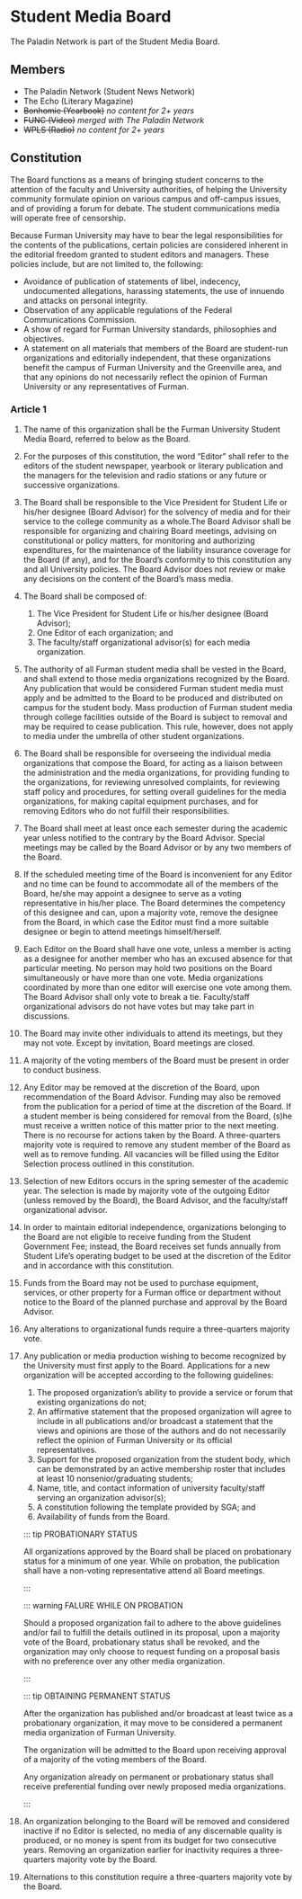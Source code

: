 # Student Media Board

The Paladin Network is part of the Student Media Board.

## Members

- The Paladin Network (Student News Network)
- The Echo (Literary Magazine)
- ~~Bonhomie (Yearbook)~~ _no content for 2+ years_
- ~~FUNC (Video)~~ _merged with The Paladin Network_
- ~~WPLS (Radio)~~ _no content for 2+ years_

## Constitution

The Board functions as a means of bringing student concerns to the attention of the faculty and
University authorities, of helping the University community formulate opinion on various campus and
off-campus issues, and of providing a forum for debate. The student communications media will
operate free of censorship.

Because Furman University may have to bear the legal responsibilities for the contents of the
publications, certain policies are considered inherent in the editorial freedom granted to student
editors and managers. These policies include, but are not limited to, the following:

<style>
  .vp-doc .smbc li {
    margin: 0;
    line-height: 28px;
    padding-left: 20px;
  }

  .vp-doc .smbc .article1 ol {
    counter-reset: section;
  }
  .vp-doc .smbc .article1 li {
    list-style: none;
  }
  .vp-doc .smbc .article1 li:before {
    counter-increment: section;
    content: "1."counters(section, '.');
    margin-left: -40px;
    width: 40px;
    display: inline-block;
    font-weight: bold;
    position: absolute;
  }
  .vp-doc .smbc .article1 li p {
    margin: 0;
  }

  .vp-doc .smbc .article1 li ol {
    margin: 0;
  }

  .vp-doc .smbc .article1 li ol li {
    margin-left: 20px;
  }
  .vp-doc .smbc .article1 li ol li:before {
    margin-left: -60px;
    width: 60px;
  }
  
</style>

<div class="smbc">

- Avoidance of publication of statements of libel, indecency, undocumented allegations, harassing
  statements, the use of innuendo and attacks on personal integrity.
- Observation of any applicable regulations of the Federal Communications Commission.
- A show of regard for Furman University standards, philosophies and objectives.
- A statement on all materials that members of the Board are student-run organizations and
  editorially independent, that these organizations benefit the campus of Furman University and the
  Greenville area, and that any opinions do not necessarily reflect the opinion of Furman University
  or any representatives of Furman.

### Article 1

<div class="article1">

1. The name of this organization shall be the Furman University Student Media Board, referred to
   below as the Board.
1. For the purposes of this constitution, the word “Editor” shall refer to the editors of the
   student newspaper, yearbook or literary publication and the managers for the television and radio
   stations or any future or successive organizations.
1. The Board shall be responsible to the Vice President for Student Life or his/her designee (Board
   Advisor) for the solvency of media and for their service to the college community as a whole.The
   Board Advisor shall be responsible for organizing and chairing Board meetings, advising on
   constitutional or policy matters, for monitoring and authorizing expenditures, for the
   maintenance of the liability insurance coverage for the Board (if any), and for the Board’s
   conformity to this constitution any and all University policies. The Board Advisor does not
   review or make any decisions on the content of the Board’s mass media.
1. The Board shall be composed of:
   1. The Vice President for Student Life or his/her designee (Board Advisor);
   1. One Editor of each organization; and
   1. The faculty/staff organizational advisor(s) for each media organization.
1. The authority of all Furman student media shall be vested in the Board, and shall extend to those
   media organizations recognized by the Board. Any publication that would be considered Furman
   student media must apply and be admitted to the Board to be produced and distributed on campus
   for the student body. Mass production of Furman student media through college facilities outside
   of the Board is subject to removal and may be required to cease publication. This rule, however,
   does not apply to media under the umbrella of other student organizations.
1. The Board shall be responsible for overseeing the individual media organizations that compose the
   Board, for acting as a liaison between the administration and the media organizations, for
   providing funding to the organizations, for reviewing unresolved complaints, for reviewing staff
   policy and procedures, for setting overall guidelines for the media organizations, for making
   capital equipment purchases, and for removing Editors who do not fulfill their responsibilities.
1. The Board shall meet at least once each semester during the academic year unless notified to the
   contrary by the Board Advisor. Special meetings may be called by the Board Advisor or by any two
   members of the Board.
1. If the scheduled meeting time of the Board is inconvenient for any Editor and no time can be
   found to accommodate all of the members of the Board, he/she may appoint a designee to serve as a
   voting representative in his/her place. The Board determines the competency of this designee and
   can, upon a majority vote, remove the designee from the Board, in which case the Editor must find
   a more suitable designee or begin to attend meetings himself/herself.
1. Each Editor on the Board shall have one vote, unless a member is acting as a designee for another
   member who has an excused absence for that particular meeting. No person may hold two positions
   on the Board simultaneously or have more than one vote. Media organizations coordinated by more
   than one editor will exercise one vote among them. The Board Advisor shall only vote to break a
   tie. Faculty/staff organizational advisors do not have votes but may take part in discussions.
1. The Board may invite other individuals to attend its meetings, but they may not vote. Except by
   invitation, Board meetings are closed.
1. A majority of the voting members of the Board must be present in order to conduct business.
1. Any Editor may be removed at the discretion of the Board, upon recommendation of the Board
   Advisor. Funding may also be removed from the publication for a period of time at the discretion
   of the Board. If a student member is being considered for removal from the Board, (s)he must
   receive a written notice of this matter prior to the next meeting. There is no recourse for
   actions taken by the Board. A three-quarters majority vote is required to remove any student
   member of the Board as well as to remove funding. All vacancies will be filled using the Editor
   Selection process outlined in this constitution.
1. Selection of new Editors occurs in the spring semester of the academic year. The selection is
   made by majority vote of the outgoing Editor (unless removed by the Board), the Board Advisor,
   and the faculty/staff organizational advisor.
1. In order to maintain editorial independence, organizations belonging to the Board are not
   eligible to receive funding from the Student Government Fee; instead, the Board receives set
   funds annually from Student Life’s operating budget to be used at the discretion of the Editor
   and in accordance with this constitution.
1. Funds from the Board may not be used to purchase equipment, services, or other property for a
   Furman office or department without notice to the Board of the planned purchase and approval by
   the Board Advisor.
1. Any alterations to organizational funds require a three-quarters majority vote.
1. Any publication or media production wishing to become recognized by the University must first
   apply to the Board. Applications for a new organization will be accepted according to the
   following guidelines:

   1. The proposed organization’s ability to provide a service or forum that existing organizations
      do not;
   1. An affirmative statement that the proposed organization will agree to include in all
      publications and/or broadcast a statement that the views and opinions are those of the authors
      and do not necessarily reflect the opinion of Furman University or its official
      representatives.
   1. Support for the proposed organization from the student body, which can be demonstrated by an
      active membership roster that includes at least 10 nonsenior/graduating students;
   1. Name, title, and contact information of university faculty/staff serving an organization
      advisor(s);
   1. A constitution following the template provided by SGA; and
   1. Availability of funds from the Board.

   ::: tip PROBATIONARY STATUS

   All organizations approved by the Board shall be placed on probationary status for a minimum of
   one year. While on probation, the publication shall have a non-voting representative attend all
   Board meetings.

   :::

   ::: warning FALURE WHILE ON PROBATION

   Should a proposed organization fail to adhere to the above guidelines and/or fail to fulfill the
   details outlined in its proposal, upon a majority vote of the Board, probationary status shall be
   revoked, and the organization may only choose to request funding on a proposal basis with no
   preference over any other media organization.

   :::

   ::: tip OBTAINING PERMANENT STATUS

   After the organization has published and/or broadcast at least twice as a probationary
   organization, it may move to be considered a permanent media organization of Furman University.

   The organization will be admitted to the Board upon receiving approval of a majority of the
   voting members of the Board.

   Any organization already on permanent or probationary status shall receive preferential funding
   over newly proposed media organizations.

   :::

1. An organization belonging to the Board will be removed and considered inactive if no Editor is
   selected, no media of any discernable quality is produced, or no money is spent from its budget
   for two consecutive years. Removing an organization earlier for inactivity requires a
   three-quarters majority vote by the Board.
1. Alternations to this constitution require a three-quarters majority vote by the Board.

</div>

</div>
